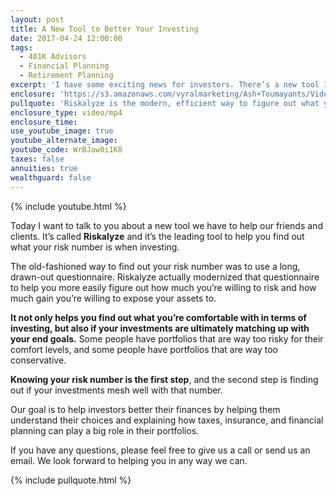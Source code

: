 ```yaml
---
layout: post
title: A New Tool to Better Your Investing
date: 2017-04-24 12:00:00
tags:
  - 401K Advisors
  - Financial Planning
  - Retirement Planning
excerpt: 'I have some exciting news for investors. There’s a new tool I want to tell you about called Riskalyze. It’s the modern, efficient way to figure out what your risk number is and enhance your financial portfolio. If you’re an investor, you need to find out if your portfolio is too risky or conservative. To find out how Riskalyze can reshape your investing goals, watch this short video.'
enclosure: 'https://s3.amazonaws.com/vyralmarketing/Ash+Toumayants/Videos/2017/A+New+Tool+to+Better+Your+Investing.mp4'
pullquote: 'Riskalyze is the modern, efficient way to figure out what your risk number is.'
enclosure_type: video/mp4
enclosure_time:
use_youtube_image: true
youtube_alternate_image:
youtube_code: WrBJaw0i1K8
taxes: false
annuities: true
wealthguard: false
---
```



{% include youtube.html %}

Today I want to talk to you about a new tool we have to help our friends and clients. It’s called **Riskalyze** and it’s the leading tool to help you find out what your risk number is when investing.

The old-fashioned way to find out your risk number was to use a long, drawn-out questionnaire. Riskalyze actually modernized that questionnaire to help you more easily figure out how much you’re willing to risk and how much gain you’re willing to expose your assets to.

**It not only helps you find out what you’re comfortable with in terms of investing, but also if your investments are ultimately matching up with your end goals.** Some people have portfolios that are way too risky for their comfort levels, and some people have portfolios that are way too conservative.

**Knowing your risk number is the first step**, and the second step is finding out if your investments mesh well with that number.

Our goal is to help investors better their finances by helping them understand their choices and explaining how taxes, insurance, and financial planning can play a big role in their portfolios.

If you have any questions, please feel free to give us a call or send us an email. We look forward to helping you in any way we can.

{% include pullquote.html %}
